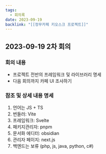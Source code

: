 ```yaml
---
tags:
  - 회의록
date: 2023-09-19
backlink: "[[정무카페 키오스크 프로젝트]]"
---
```

## 2023-09-19 2차 회의
### 회의 내용
+ 프로젝트 전반의 프레임워크 및 라이브러리 명세
+ 다음 회의까지 카페 UI 조사하기


### 참조 및 상세 내용 명세
1. 언어는 JS + TS
2. 번들러: Vite
3. 프레임워크: Svelte
4. 패키지관리자: pnpm
5. 문서화 에디터: obsidian
6. 관리자 페이지: next.js
7. 백엔드는 보류 (php, js, java, python, c#)